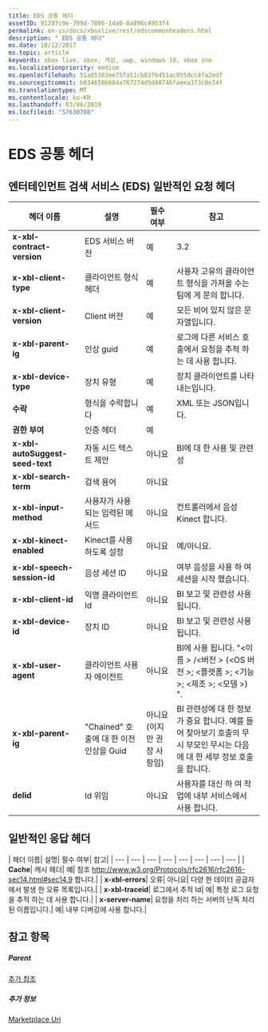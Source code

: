 ```yaml
---
title: EDS 공통 헤더
assetID: 91297c9e-709d-7886-1da0-8a896c4953f4
permalink: en-us/docs/xboxlive/rest/edscommonheaders.html
description: " EDS 공통 헤더"
ms.date: 10/12/2017
ms.topic: article
keywords: xbox live, xbox, 게임, uwp, windows 10, xbox one
ms.localizationpriority: medium
ms.openlocfilehash: 51a85383ee75fa51cb8376451ac955dcc4fa2edf
ms.sourcegitcommit: b034650b684a767274d5d88746faeea373c8e34f
ms.translationtype: MT
ms.contentlocale: ko-KR
ms.lasthandoff: 03/06/2019
ms.locfileid: "57630708"
---
```

# <a name="eds-common-headers"></a>EDS 공통 헤더

<a id="ID4EO"></a>



## <a name="entertainment-discovery-services-eds-common-request-headers"></a>엔터테인먼트 검색 서비스 (EDS) 일반적인 요청 헤더

| 헤더 이름| 설명| 필수 여부| 참고|
| --- | --- | --- | --- |
| <b>x-xbl-contract-version</b>| EDS 서비스 버전| 예| 3.2|
| <b>x-xbl-client-type</b>| 클라이언트 형식 헤더| 예| 사용자 고유의 클라이언트 형식을 가져올 수는 팀에 게 문의 합니다.|
| <b>x-xbl-client-version</b>| Client 버전| 예| 모든 비어 있지 않은 문자열입니다.|
| <b>x-xbl-parent-ig</b>| 인상 guid| 예| 로그에 다른 서비스 호출에서 요청을 추적 하는 데 사용 합니다.|
| <b>x-xbl-device-type</b>| 장치 유형| 예| 장치 클라이언트를 나타내는입니다.|
| <b>수락</b>| 형식을 수락합니다| 예| XML 또는 JSON입니다.|
| <b>권한 부여</b>| 인증 헤더| 예|  |
| <b>x-xbl-autoSuggest-seed-text</b>| 자동 시드 텍스트 제안| 아니요| BI에 대 한 사용 및 관련성|
| <b>x-xbl-search-term</b>| 검색 용어| 아니요|  |
| <b>x-xbl-input-method</b>| 사용자가 사용 되는 입력된 메서드| 아니요| 컨트롤러에서 음성 Kinect 합니다.|
| <b>x-xbl-kinect-enabled</b>| Kinect를 사용 하도록 설정| 아니요| 예/아니요.|
| <b>x-xbl-speech-session-id</b>| 음성 세션 ID| 아니요| 여부 음성을 사용 하 여 세션을 시작 했습니다.|
| <b>x-xbl-client-id</b>| 익명 클라이언트 Id| 아니요| BI 보고 및 관련성 사용 됩니다.|
| <b>x-xbl-device-id</b>| 장치 ID| 아니요| BI 보고 및 관련성 사용 됩니다.|
| <b>x-xbl-user-agent</b>| 클라이언트 사용자 에이전트| 아니요| BI에 사용 됩니다. "&lt;이름 > /&lt;버전 > (&lt;OS 버전 >; &lt;플랫폼 >; &lt;기능 >; &lt;제조 >; &lt;모델 >) ".|
| <b>x-xbl-parent-ig</b>| "Chained" 호출에 대 한 이전 인상을 Guid| 아니요 (이지만 권장 사항임)| BI 관련성에 대 한 정보가 중요 합니다. 예를 들어 찾아보기 호출의 무시 부모인 무시는 다음에 대 한 세부 정보 호출을 합니다.|
| <b>delid</b>| Id 위임| 아니요| 사용자를 대신 하 여 작업에 내부 서비스에서 사용 합니다.|

## <a name="common-response-headers"></a>일반적인 응답 헤더

| 헤더 이름| 설명| 필수 여부| 참고|
| --- | --- | --- | --- | --- | --- | --- | --- |
| <b>Cache</b>| 캐시 헤더| 예| 참조 <a href="https://www.w3.org/Protocols/rfc2616/rfc2616-sec14.html#sec14.9"> http://www.w3.org/Protocols/rfc2616/rfc2616-sec14.html#sec14.9 </a>합니다.|
| <b>x-xbl-errors</b>| 오류| 아니요| 다양 한 데이터 공급자에서 발생 한 오류 목록입니다.|
| <b>x-xbl-traceid</b>| 로그에서 추적 Id| 예| 특정 로그 요청을 추적 하는 데 사용 합니다.|
| <b>x-server-name</b>| 요청을 처리 하는 서버의 난독 처리 된 이름입니다.| 예| 내부 디버깅에 사용 합니다.|

<a id="ID4EECAC"></a>


## <a name="see-also"></a>참고 항목

<a id="ID4EGCAC"></a>


##### <a name="parent"></a>Parent  

[추가 참조](atoc-xboxlivews-reference-additional.md)


<a id="ID4ESCAC"></a>


##### <a name="further-information"></a>추가 정보

[Marketplace Uri](../uri/marketplace/atoc-reference-marketplace.md)
